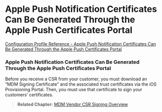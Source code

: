 # Apple Push Notification Certificates Can Be Generated Through the Apple Push Certificates Portal

 [Configuration Profile Reference - Apple Push Notification Certificates Can Be Generated Through the Apple Push Certificates Portal](https://developer.apple.com/library/content/documentation/Miscellaneous/Reference/MobileDeviceManagementProtocolRef/1-Introduction/Introduction.html#//apple_ref/doc/uid/TP40017387-CH1-SW12)  
  

### Apple Push Notification Certificates Can Be Generated Through the Apple Push Certificates Portal
  

Before you receive a CSR from your customer, you must download an “MDM Signing Certificate” and the associated trust certificates via the iOS Provisioning Portal. Then, you must use that certificate to sign your customers’ certificates.  

> **Related Chapter:** [MDM Vendor CSR Signing Overview](https://developer.apple.com/library/content/documentation/Miscellaneous/Reference/MobileDeviceManagementProtocolRef/7-MDMVendorCSRSigningOverview/MDMVendorCSRSigningOverview.html#//apple_ref/doc/uid/TP40017387-CH6-SW4)  
